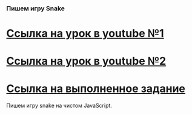 ###  Пишем  игру Snake ###
[Ссылка на урок в youtube №1](https://www.youtube.com/watch?v=xGRfjAbndfg)
===============================================================================
[Ссылка на урок в youtube №2](https://www.youtube.com/watch?v=Tdq2kCEUtH4)
===============================================================================
[Ссылка на выполненное задание](https://evgenprushk.github.io/snake/)
===============================================================================
Пишем игру snake на чистом JavaScript. 
